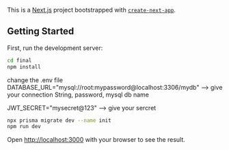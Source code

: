 This is a [Next.js](https://nextjs.org/) project bootstrapped with [`create-next-app`](https://github.com/vercel/next.js/tree/canary/packages/create-next-app).

## Getting Started

First, run the development server:


```bash
cd final
npm install
```
change the .env file
DATABASE_URL="mysql://root:mypassword@localhost:3306/mydb" --> give your connection String, password, mysql db name



JWT_SECRET="mysecret@123" --> give your sercret


```bash
npx prisma migrate dev --name init
npm run dev
```

Open [http://localhost:3000](http://localhost:3000) with your browser to see the result.

